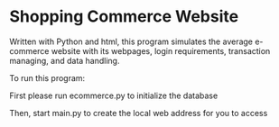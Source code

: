 # Shopping Commerce Website

Written with Python and html, this program simulates the average e-commerce website with its webpages, login requirements, transaction managing, and data handling.

To run this program:

First please run ecommerce.py to initialize the database

Then, start main.py to create the local web address for you to access
